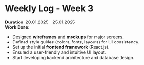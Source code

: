 # Weekly Log - Week 3  
**Duration:** 20.01.2025 - 25.01.2025  
**Work Done:**  
- Designed **wireframes** and **mockups** for major screens.  
- Defined style guides (colors, fonts, layouts) for UI consistency.  
- Set up the initial **frontend framework** (React.js).  
- Ensured a user-friendly and intuitive UI layout.  
- Start developing backend architecture and database design.  

